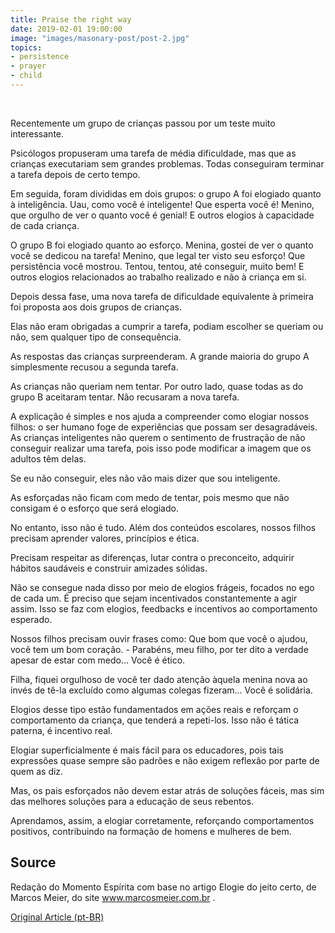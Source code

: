 ```yaml
---
title: Praise the right way
date: 2019-02-01 19:00:00
image: "images/masonary-post/post-2.jpg"
topics: 
- persistence
- prayer
- child
---
```

 

Recentemente um grupo de crianças passou por um teste muito interessante.

Psicólogos propuseram uma tarefa de média dificuldade, mas que as crianças
executariam sem grandes problemas. Todas conseguiram terminar a tarefa depois
de certo tempo.

Em seguida, foram divididas em dois grupos: o grupo A foi elogiado quanto à
inteligência. Uau, como você é inteligente! Que esperta você é! Menino, que
orgulho de ver o quanto você é genial! E outros elogios à capacidade de cada
criança.

O grupo B foi elogiado quanto ao esforço. Menina, gostei de ver o quanto você
se dedicou na tarefa! Menino, que legal ter visto seu esforço! Que persistência
você mostrou. Tentou, tentou, até conseguir, muito bem! E outros elogios
relacionados ao trabalho realizado e não à criança em si.

Depois dessa fase, uma nova tarefa de dificuldade equivalente à primeira foi
proposta aos dois grupos de crianças.

Elas não eram obrigadas a cumprir a tarefa, podiam escolher se queriam ou não,
sem qualquer tipo de consequência.

As respostas das crianças surpreenderam. A grande maioria do grupo A
simplesmente recusou a segunda tarefa.

As crianças não queriam nem tentar. Por outro lado, quase todas as do grupo B
aceitaram tentar. Não recusaram a nova tarefa.

A explicação é simples e nos ajuda a compreender como elogiar nossos filhos: o
ser humano foge de experiências que possam ser desagradáveis. As crianças
inteligentes não querem o sentimento de frustração de não conseguir realizar
uma tarefa, pois isso pode modificar a imagem que os adultos têm delas.

Se eu não conseguir, eles não vão mais dizer que sou inteligente.

As esforçadas não ficam com medo de tentar, pois mesmo que não consigam é o
esforço que será elogiado.

No entanto, isso não é tudo. Além dos conteúdos escolares, nossos filhos
precisam aprender valores, princípios e ética.

Precisam respeitar as diferenças, lutar contra o preconceito, adquirir hábitos
saudáveis e construir amizades sólidas.

Não se consegue nada disso por meio de elogios frágeis, focados no ego de cada
um. É preciso que sejam incentivados constantemente a agir assim. Isso se faz
com elogios, feedbacks e incentivos ao comportamento esperado.

Nossos filhos precisam ouvir frases como: Que bom que você o ajudou, você tem
um bom coração. - Parabéns, meu filho, por ter dito a verdade apesar de estar
com medo... Você é ético.

Filha, fiquei orgulhoso de você ter dado atenção àquela menina nova ao invés de
tê-la excluído como algumas colegas fizeram... Você é solidária.

Elogios desse tipo estão fundamentados em ações reais e reforçam o
comportamento da criança, que tenderá a repeti-los. Isso não é tática paterna,
é incentivo real.

Elogiar superficialmente é mais fácil para os educadores, pois tais expressões
quase sempre são padrões e não exigem reflexão por parte de quem as diz.

Mas, os pais esforçados não devem estar atrás de soluções fáceis, mas sim das
melhores soluções para a educação de seus rebentos.

Aprendamos, assim, a elogiar corretamente, reforçando comportamentos positivos,
contribuindo na formação de homens e mulheres de bem.

## Source
Redação do Momento Espírita com base no artigo Elogie do jeito certo, de Marcos
Meier, do site www.marcosmeier.com.br .


[Original Article (pt-BR)](http://momento.com.br/pt/ler_texto.php?id=3240)
